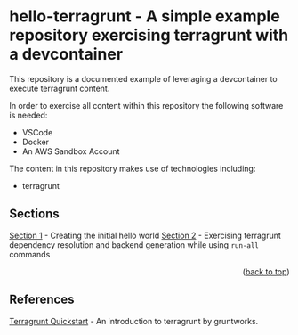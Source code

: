 # hello-terragrunt - A simple example repository exercising terragrunt with a devcontainer

This repository is a documented example of leveraging a devcontainer to execute terragrunt content.

In order to exercise all content within this repository the following software is needed:
* VSCode
* Docker
* An AWS Sandbox Account

The content in this repository makes use of technologies including:
* terragrunt

## Sections

[Section 1](docs/section1.md) - Creating the initial hello world
[Section 2](docs/section2.md) - Exercising terragrunt dependency resolution and backend generation while using `run-all` commands

<p align="right">(<a href="#top">back to top</a>)</p>

## References
[Terragrunt Quickstart](https://terragrunt.gruntwork.io/docs/getting-started/quick-start/) - An introduction to terragrunt by gruntworks.
